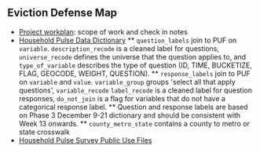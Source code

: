 ## Eviction Defense Map

* [Project workplan](https://docs.google.com/document/d/1w9o-pM68D3nr9rKDgwtDZqzrRjwVasWdZGQk5tnHXYE/edit): scope of work and check in notes
* [Household Pulse Data Dictionary](https://docs.google.com/spreadsheets/d/1xrfmQT7Ub1ayoNe05AQAFDhqL7qcKNSW6Y7XuA8s8uo/edit#gid=974836931)
** `question_labels` join to PUF on `variable`. `description_recode` is a cleaned label for questions,	`universe_recode`	defines the universe that the question applies to, and `type_of_variable` describes the type of question (ID, TIME, BUCKETIZE, FLAG, GEOCODE, WEIGHT, QUESTION).
** `response_labels` join to PUF on `variable` and `value`. `variable_group` groups 'select all that apply questions', `variable_recode`  `label_recode` is a cleaned label for question responses, `do_not_join` is a flag for variables that do not have a categorical response label. 
** Question and response labels are based on Phase 3 December 9-21 dictionary and should be consistent with Week 13 onwards. 
** `county_metro_state` contains a county to metro or state crosswalk
* [Household Pulse Survey Public Use Files](https://www.census.gov/programs-surveys/household-pulse-survey/datasets.html)
